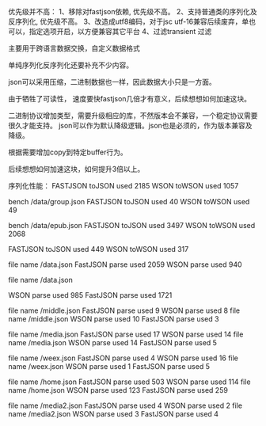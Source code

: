 优先级并不高：
1、移除对fastjson依赖, 优先级不高。
2、支持普通类的序列化及反序列化, 优先级不高。
3、改造成utf8编码，对于jsc utf-16兼容后续废弃，单也可以，指定选项开启，以方便兼容其它平台
4、过滤transient 过滤

主要用于跨语言数据交换，自定义数据格式

单纯序列化反序列化还要补充不少内容。

json可以采用压缩，二进制数据也一样，因此数据大小只是一方面。

由于牺牲了可读性， 速度要快fastjson几倍才有意义，后续想想如何加速这块。

二进制协议增加类型，需要升级相应的库，不然版本会不兼容，一个稳定协议需要很久才能支持。
json可以作为默认降级逻辑。json也是必须的，作为版本兼容及降级。

根据需要增加copy到特定buffer行为。

后续想想如何加速这块，如何提升3倍以上。

序列化性能：
FASTJSON toJSON used 2185
WSON toWSON used 1057

bench /data/group.json
FASTJSON toJSON used 40
WSON toWSON used 49

bench /data/epub.json
FASTJSON toJSON used 3497
WSON toWSON used 2068

FASTJSON toJSON used 449
WSON toWSON used 317

file name /data.json
FastJSON parse used 2059
WSON parse used 940

file name /data.json

WSON parse used 985
FastJSON parse used 1721

file name /middle.json
FastJSON parse used 9
WSON parse used 8
file name /middle.json
WSON parse used 10
FastJSON parse used 3

file name /media.json
FastJSON parse used 17
WSON parse used 14
file name /media.json
WSON parse used 14
FastJSON parse used 5

file name /weex.json
FastJSON parse used 4
WSON parse used 16
file name /weex.json
WSON parse used 1
FastJSON parse used 5

file name /home.json
FastJSON parse used 503
WSON parse used 114
file name /home.json
WSON parse used 123
FastJSON parse used 259

file name /media2.json
FastJSON parse used 4
WSON parse used 2
file name /media2.json
WSON parse used 3
FastJSON parse used 4